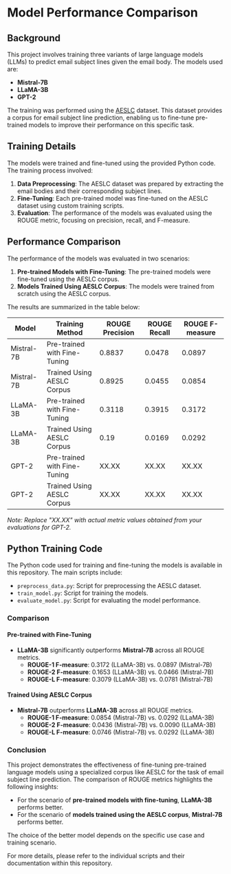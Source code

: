 # Model Performance Comparison

## Background

This project involves training three variants of large language models (LLMs) to predict email subject lines given the email body. The models used are:

- **Mistral-7B**
- **LLaMA-3B**
- **GPT-2**

The training was performed using the [AESLC](https://github.com/ryanzhumich/AESLC) dataset. This dataset provides a corpus for email subject line prediction, enabling us to fine-tune pre-trained models to improve their performance on this specific task.

## Training Details

The models were trained and fine-tuned using the provided Python code. The training process involved:

1. **Data Preprocessing**: The AESLC dataset was prepared by extracting the email bodies and their corresponding subject lines.
2. **Fine-Tuning**: Each pre-trained model was fine-tuned on the AESLC dataset using custom training scripts.
3. **Evaluation**: The performance of the models was evaluated using the ROUGE metric, focusing on precision, recall, and F-measure.

## Performance Comparison

The performance of the models was evaluated in two scenarios:
1. **Pre-trained Models with Fine-Tuning**: The pre-trained models were fine-tuned using the AESLC corpus.
2. **Models Trained Using AESLC Corpus**: The models were trained from scratch using the AESLC corpus.

The results are summarized in the table below:

| Model      | Training Method                  | ROUGE Precision | ROUGE Recall | ROUGE F-measure |
|------------|----------------------------------|-----------------|--------------|-----------------|
| Mistral-7B | Pre-trained with Fine-Tuning     | 0.8837          | 0.0478       | 0.0897          |
| Mistral-7B | Trained Using AESLC Corpus       | 0.8925          | 0.0455       | 0.0854          |
| LLaMA-3B   | Pre-trained with Fine-Tuning     | 0.3118          | 0.3915       | 0.3172          |
| LLaMA-3B   | Trained Using AESLC Corpus       | 0.19            | 0.0169       | 0.0292          |
| GPT-2      | Pre-trained with Fine-Tuning     | XX.XX           | XX.XX        | XX.XX           |
| GPT-2      | Trained Using AESLC Corpus       | XX.XX           | XX.XX        | XX.XX           |

*Note: Replace "XX.XX" with actual metric values obtained from your evaluations for GPT-2.*

## Python Training Code

The Python code used for training and fine-tuning the models is available in this repository. The main scripts include:

- `preprocess_data.py`: Script for preprocessing the AESLC dataset.
- `train_model.py`: Script for training the models.
- `evaluate_model.py`: Script for evaluating the model performance.


### Comparison

#### Pre-trained with Fine-Tuning
- **LLaMA-3B** significantly outperforms **Mistral-7B** across all ROUGE metrics.
  - **ROUGE-1 F-measure**: 0.3172 (LLaMA-3B) vs. 0.0897 (Mistral-7B)
  - **ROUGE-2 F-measure**: 0.1653 (LLaMA-3B) vs. 0.0466 (Mistral-7B)
  - **ROUGE-L F-measure**: 0.3079 (LLaMA-3B) vs. 0.0781 (Mistral-7B)

#### Trained Using AESLC Corpus
- **Mistral-7B** outperforms **LLaMA-3B** across all ROUGE metrics.
  - **ROUGE-1 F-measure**: 0.0854 (Mistral-7B) vs. 0.0292 (LLaMA-3B)
  - **ROUGE-2 F-measure**: 0.0436 (Mistral-7B) vs. 0.0090 (LLaMA-3B)
  - **ROUGE-L F-measure**: 0.0746 (Mistral-7B) vs. 0.0292 (LLaMA-3B)

### Conclusion

This project demonstrates the effectiveness of fine-tuning pre-trained language models using a specialized corpus like AESLC for the task of email subject line prediction. The comparison of ROUGE metrics highlights the following insights:

- For the scenario of **pre-trained models with fine-tuning**, **LLaMA-3B** performs better.
- For the scenario of **models trained using the AESLC corpus**, **Mistral-7B** performs better.

The choice of the better model depends on the specific use case and training scenario.

For more details, please refer to the individual scripts and their documentation within this repository.

